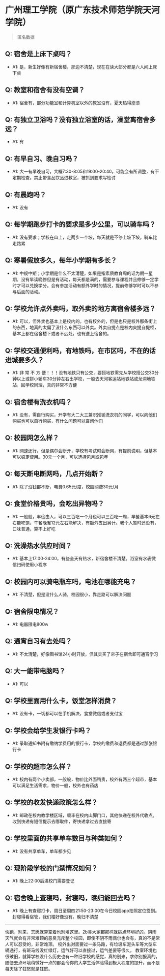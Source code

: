 # 广州理工学院（原广东技术师范学院天河学院）
> 匿名数据
## Q: 宿舍是上床下桌吗？
- A1: 是，新生好像有新宿舍楼，那边不清楚，现在在读大部分都是六人间上床下桌
## Q: 教室和宿舍有没有空调？
- A1: 宿舍有，部分功能室和计算机室以外的教室没有，夏天热得崩溃
## Q: 有独立卫浴吗？没有独立浴室的话，澡堂离宿舍多远？
- A1: 有
## Q: 有早自习、晚自习吗？
- A1: 大一有早晚自习，大概7:30-8:05和19:00-20:40，可能会有所调整，有不定期检查，禁止带食品饮品进教室，被抓到要求写检讨
## Q: 有晨跑吗？
- A1: 没有
## Q: 每学期跑步打卡的要求是多少公里，可以骑车吗？
- A1: 没有要求；学校在山上，走两步一个坡，每天就是不停上坡下坡，骑车比走路累
## Q: 寒暑假放多久，每年小学期有多长？
- A1: 中规中矩；小学期是什么不太清楚，如果是指素质教育周的话为期一星期，没有早读晚修但是有活动，每天都是满的，需要参与课程并且修够一定学时才可以兑换学分。会有参加活动有额外学时的情况，提前修够学时可以不参与后面的活动。
## Q: 学校允许点外卖吗，取外卖的地方离宿舍楼多远？
- A1: 可以，但外卖也基本上是校内的。也有校外的，但是也只是校外那条街上的东西，地真的太偏了没什么东西可以外卖。外卖自提点是校内爽提自提柜，基本上都在宿舍楼下或者不远处，也有送上宿舍的。
## Q: 学校交通便利吗，有地铁吗，在市区吗，不在的话进城要多久？
- A1: 非 常 不 方 便！！！没有地铁只有公交，要搭地铁需先从学校搭公交30分钟以上或拼小轿车30分钟左右出学校，一般去天河客运站地铁站或龙洞地铁站，回学校同理，真的非常不方便
## Q: 宿舍楼有洗衣机吗？
- A1: 没有，需自行购买，开学有大二大三兼职推销洗衣机的同学，可以向他们购买也可以自行购买，有什么问题可以咨询他们
## Q: 校园网怎么样？
- A1: 网速还行，但是偶尔会断开，学校有考试时会断网，有提前说明，但基本可以稳定使用。30元一个月，可以选择包月或包年
## Q: 每天断电断网吗，几点开始断？
- A1: 除了没钱都不断，电费0.65元/度，校园网费30元/月
## Q: 食堂价格贵吗，会吃出异物吗？
- A1: 一般般，丰俭由人，可以三百吃一个月也可以三百吃一周，早餐基本6元左右能吃饱，午餐晚餐12元左右能解决，有额外支出另计。我个人暂时还没有，口味普通，算不上好吃
## Q: 洗澡热水供应时间？
- A1: 基本上17:00-24:00，有些全天有热水，新宿舍楼不清楚。浴室有水表微信扫码使用小程序
## Q: 校园内可以骑电瓶车吗，电池在哪能充电？
- A1: 不清楚，但是没什么人骑，校园很小，靠走路可以解决问题
## Q: 宿舍限电情况？
- A1: 电器限电800w
## Q: 通宵自习有去处吗？
- A1: 不太清楚，好像图书馆24小时开放，但其实买了帘子在宿舍即可通宵学习
## Q: 大一能带电脑吗？
- A1: 可以
## Q: 学校里面用什么卡，饭堂怎样消费？
- A1: 没有卡，一切都可以在手机解决，食堂微信或者支付宝
## Q: 学校会给学生发银行卡吗？
- A1: 录取通知书附有缴纳学费用的银行卡，学校的缴费和退费都是通过那张银行卡
## Q: 学校的超市怎么样？
- A1: 校内有两个小卖部，一般般，物价比外面稍贵，校外有两三个超市，基本可以满足生活需求，物价一般，校外也有药店
## Q: 学校的收发快递政策怎么样？
- A1: 邮政在校内教学楼区域，顺丰在校内山脚门口，其他快递在校外代收点，收到快递有短信提示去哪取件，寄快递拿过去直接寄
## Q: 学校里面的共享单车数目与种类如何？
- A1: 没有共享单车，单车都少见
## Q: 现阶段学校的门禁情况如何？
- A1: 晚上22:00后进校门需要登记
## Q: 宿舍晚上查寝吗，封寝吗，晚归能回去吗？
- A1: 晚上有查寝打卡，周日至周四21:50-23:00在今日校园app拍照定位签到。封寝得看宿管，我们楼好像没有。晚归不清楚
***
快跑，别来，志愿就算空着也别填这里。2b类大家都那样就挑点环境好的。阴雨天气就会有非常难顶的恶臭充斥整个校园，即使不阴不雨偶尔也会有，真的不是常人可以忍受的，非常难顶。
校外出对面要过一条马路，有垃圾车泥头车等大型车辆通行，有斑马线没红绿灯，运气好可以直接过，运气差要等很久。
教室环境也很破旧，就算学校没什么历史也有一种旧学校的感觉，真的别来，求你别报真的，随便去点环境稍微好一点的都会令你的大学生活体验得到极大程度的提升，而不是每天除了狂怒就是狂怒。